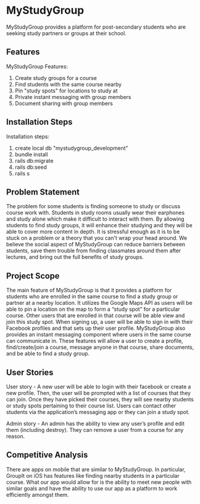 # MyStudyGroup

MyStudyGroup provides a platform for post-secondary students who are seeking study partners or groups at their school.

## Features

MyStudyGroup Features:

1. Create study groups for a course
2. Find students with the same course nearby
3. Pin "study spots" for locations to study at
4. Private instant messaging with group members
5. Document sharing with group members

## Installation Steps

Installation steps:

1. create local db "mystudygroup_development"
2. bundle install
3. rails db:migrate
4. rails db:seed
5. rails s

## Problem Statement

The problem for some students is finding someone to study or discuss course work with. Students in study rooms usually wear their earphones and study alone which make it difficult to interact with them. By allowing students to find study groups, it will enhance their studying and they will be able to cover more content in depth. It is stressful enough as it is to be stuck on a problem or a theory that you can't wrap your head around. We believe the social aspect of MyStudyGroup can reduce barriers between students, save them trouble from finding classmates around them after lectures, and bring out the full benefits of study groups.

## Project Scope

The main feature of MyStudyGroup is that it provides a platform for students who are enrolled in the same course to find a study group or partner at a nearby location. It utilizes the Google Maps API as users will be able to pin a location on the map to form a “study spot” for a particular course. Other users that are enrolled in that course will be able view and join this study spot. When signing up, a user will be able to sign in with their Facebook profiles and that sets up their user profile. MyStudyGroup also provides an instant messaging component where users in the same course can communicate in. These features will allow a user to create a profile, find/create/join a course, message anyone in that course, share documents, and be able to find a study group.

## User Stories

User story - A new user will be able to login with their facebook  or create a new profile. Then, the user will be prompted with a list of courses that they can join. Once they have picked their courses, they will see nearby students or study spots pertaining to their course list.  Users can contact other students via the application’s messaging app or they can join a study spot.

Admin story - An admin has the ability to view any user’s profile and edit them (including destroy). They can remove a user from a course for any reason.

## Competitive Analysis
There are apps on mobile that are similar to MyStudyGroup. In particular, GroupIt on iOS has features like finding nearby students in a particular course. What our app would allow for is the ability to meet new people with similar goals and have the ability to use our app as a platform to work efficiently amongst them.
